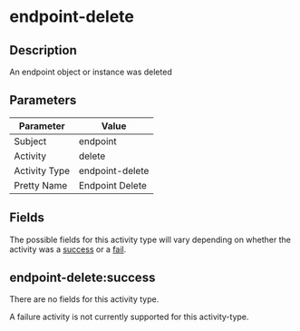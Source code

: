 endpoint-delete
===============

Description
-----------
An endpoint object or instance was deleted

Parameters
----------
| Parameter     | Value           |
| ------------- | --------------- |
| Subject       | endpoint        |
| Activity      | delete          |
| Activity Type | endpoint-delete |
| Pretty Name   | Endpoint Delete |


Fields
------

The possible fields for this activity type will vary depending on whether the activity was a [success](#endpoint-deletesuccess) or a [fail](#endpoint-deletefail).


endpoint-delete:success
-----------------------

There are no fields for this activity type.


A failure activity is not currently supported for this activity-type.